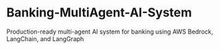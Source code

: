 # Banking-MultiAgent-AI-System
Production-ready multi-agent AI system for banking using AWS Bedrock, LangChain, and LangGraph
